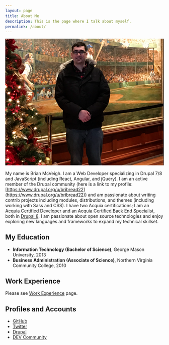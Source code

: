 ```yaml
---
layout: page
title: About Me
description: This is the page where I talk about myself.
permalink: /about/
---
```


![Brian McVeigh](/assets/img/profilePicture.PNG)

My name is Brian McVeigh. I am a Web Developer specializing in Drupal 7/8 and JavaScript (including React, Angular, and jQuery). I am an active member of the Drupal community (here is a link to my profile: [https://www.drupal.org/u/bribread22](https://www.drupal.org/u/bribread22)) and am passionate about writing contrib projects including modules, distributions, and themes (including working with Sass and CSS). I have two Acquia certifications; I am an [Acquia Certified Developer and an Acquia Certified Back End Specialist](https://certification.acquia.com/user/1654866), both in
[Drupal 8](https://www.drupal.org/8). I am passionate about open source technologies and enjoy exploring new languages and frameworks to expand my technical skillset.

## My Education

- **Information Technology (Bachelor of Science)**, George Mason University, 2013
- **Business Administration (Associate of Science)**, Northern Virginia Community College, 2010

## Work Experience

Please see [Work Experience](/work-experience) page.

## Profiles and Accounts

* [GitHub](https://github.com/bmcveigh)
* [Twitter](https:///twitter.com/bribread22)
* [Drupal](https://www.drupal.org/u/bribread22)
* [DEV Community](https://dev.to/bmcveigh)
